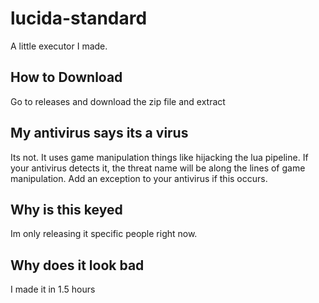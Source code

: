 # lucida-standard
A little executor I made.
## How to Download
Go to releases and download the zip file and extract
## My antivirus says its a virus
Its not. It uses game manipulation things like hijacking the lua pipeline. If your antivirus detects it, the threat name will be along the lines of game manipulation. Add an exception to your antivirus if this occurs.
## Why is this keyed
Im only releasing it specific people right now.
## Why does it look bad
I made it in 1.5 hours
